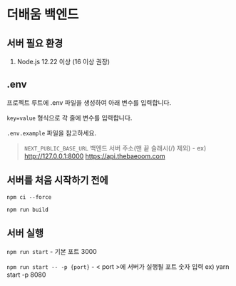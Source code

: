 # 더배움 백엔드

## 서버 필요 환경

1. Node.js 12.22 이상 (16 이상 권장)

## .env

프로젝트 루트에 .env 파일을 생성하여 아래 변수를 입력합니다.

`key=value` 형식으로 각 줄에 변수를 입력합니다.

`.env.example` 파일을 참고하세요.
> `NEXT_PUBLIC_BASE_URL` 백엔드 서버 주소(맨 끝 슬래시(/) 제외) - ex) http://127.0.0.1:8000 https://api.thebaeoom.com

## 서버를 처음 시작하기 전에

`npm ci --force`

`npm run build`

## 서버 실행

`npm run start` - 기본 포트 3000

`npm run start -- -p {port}` - < port >에 서버가 실행될 포트 숫자 입력 ex) yarn start -p 8080